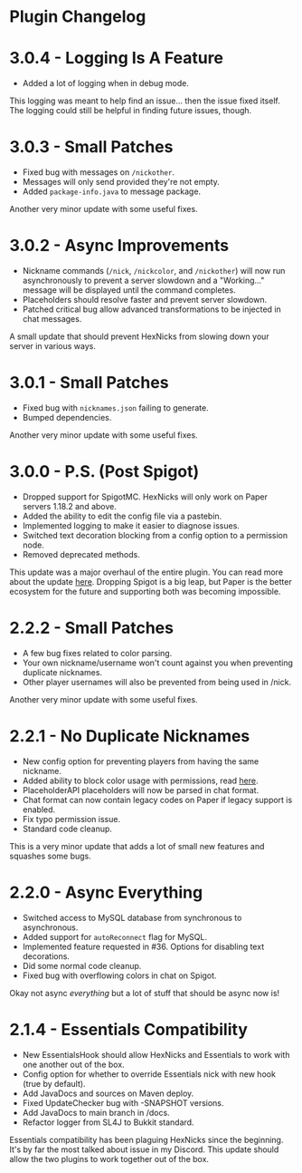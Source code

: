 # Plugin Changelog

# 3.0.4 - Logging Is A Feature

- Added a lot of logging when in debug mode.

This logging was meant to help find an issue... then the issue fixed itself. The logging could still be helpful in finding future issues, though.

# 3.0.3 - Small Patches

- Fixed bug with messages on `/nickother`.
- Messages will only send provided they're not empty.
- Added `package-info.java` to message package.

Another very minor update with some useful fixes.

# 3.0.2 - Async Improvements

- Nickname commands (`/nick`, `/nickcolor`, and `/nickother`) will now run asynchronously to prevent a server slowdown and a "Working..." message will be displayed until the command completes.
- Placeholders should resolve faster and prevent server slowdown.
- Patched critical bug allow advanced transformations to be injected in chat messages.

A small update that should prevent HexNicks from slowing down your server in various ways.

# 3.0.1 - Small Patches

- Fixed bug with `nicknames.json` failing to generate.
- Bumped dependencies.

Another very minor update with some useful fixes.

# 3.0.0 - P.S. (Post Spigot)

- Dropped support for SpigotMC. HexNicks will only work on Paper servers 1.18.2 and above.
- Added the ability to edit the config file via a pastebin.
- Implemented logging to make it easier to diagnose issues.
- Switched text decoration blocking from a config option to a permission node.
- Removed deprecated methods.

This update was a major overhaul of the entire plugin. You can read more about the update [here](https://hexnicks.majek.dev/v3). Dropping Spigot is a big leap, but Paper is the better ecosystem for the future and supporting both was becoming impossible.

# 2.2.2 - Small Patches

- A few bug fixes related to color parsing.
- Your own nickname/username won't count against you when preventing duplicate nicknames.
- Other player usernames will also be prevented from being used in /nick.

Another very minor update with some useful fixes.

# 2.2.1 - No Duplicate Nicknames

- New config option for preventing players from having the same nickname.
- Added ability to block color usage with permissions, read [here](https://github.com/MajekDev/HexNicks/wiki/Permissions#blocking-certain-color-usage).
- PlaceholderAPI placeholders will now be parsed in chat format.
- Chat format can now contain legacy codes on Paper if legacy support is enabled.
- Fix typo permission issue.
- Standard code cleanup.

This is a very minor update that adds a lot of small new features and squashes some bugs.

# 2.2.0 - Async Everything

- Switched access to MySQL database from synchronous to asynchronous.
- Added support for `autoReconnect` flag for MySQL.
- Implemented feature requested in #36. Options for disabling text decorations.
- Did some normal code cleanup.
- Fixed bug with overflowing colors in chat on Spigot.

Okay not async *everything* but a lot of stuff that should be async now is!

# 2.1.4 - Essentials Compatibility

- New EssentialsHook should allow HexNicks and Essentials to work with one another out of the box.
- Config option for whether to override Essentials nick with new hook (true by default).
- Add JavaDocs and sources on Maven deploy.
- Fixed UpdateChecker bug with -SNAPSHOT versions.
- Add JavaDocs to main branch in /docs.
- Refactor logger from SL4J to Bukkit standard.

Essentials compatibility has been plaguing HexNicks since the beginning. It's by far the most talked about issue in 
my Discord. This update should allow the two plugins to work together out of the box.